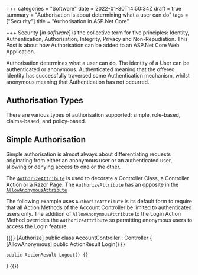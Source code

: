 +++
categories = "Software"
date = 2022-01-30T14:50:34Z
draft = true
summary = "Authorisation is about determining what a user can do"
tags = ["Security"]
title = "Authorisation in ASP.Net Core"

+++
Security \[_in software_\] is the collective term for five principles: Identity, Authentication, Authorisation, Integrity, Privacy and Non-Repudiation. This Post is about how Authorisation can be added to an ASP.Net Core Web Application.

Authorisation determines what a user can do. The identity of a User can be authenticated or anonymous. Authenticated meaning that the offered Identity has successfully traversed some Authentication mechanism, whilst anonymous meaning that Authentication has not occurred.

## Authorisation Types

There are various types of authorisation supported: simple, role-based, claims-based, and policy-based.

## Simple Authorisation

Simple authorisation is almost always about differentiating requests originating from either an anonymous user or an authenticated user, allowing or denying access to one or the other.

The [`AuthorizeAttribute`](https://docs.microsoft.com/en-us/dotnet/api/microsoft.aspnetcore.authorization.authorizeattribute?view=aspnetcore-6.0) is used to decorate a Controller Class, a Controller Action or a Razor Page. The `AuthorizeAttribute` has an opposite in the [`AllowAnonymousAttribute`](https://docs.microsoft.com/en-us/dotnet/api/microsoft.aspnetcore.authorization.allowanonymousattribute?view=aspnetcore-6.0)

The following example uses `AuthorizeAttribute` is its default form to require that all Action Methods of the Account Controller be limited to authenticated users only. The addition of `AllowAnonymousAttribute` to the Login Action Method overrides the `AuthorizeAttribute` so permitting anonymous users to access the Login feature.

{{<highlight csharp>}}
[Authorize]
public class AccountController : Controller
{
    [AllowAnonymous]
    public ActionResult Login() {}  
        
    public ActionResult Logout() {}   
}
{{</highlight>}}